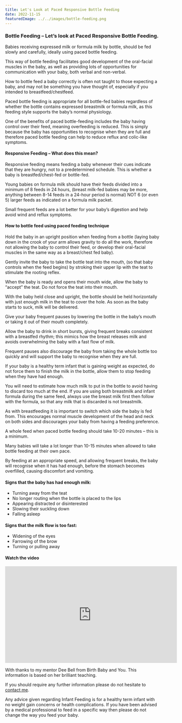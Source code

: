 ```yaml
---
title: Let's Look at Paced Responsive Bottle Feeding
date: 2022-11-15
featuredImage: ../../images/bottle-feeding.png
---
```


<h3>Bottle Feeding – Let’s look at Paced Responsive Bottle Feeding.</h3>

Babies receiving expressed milk or formula milk by bottle, should be fed slowly and carefully, ideally using paced bottle feeding. 

This way of bottle feeding facilitates good development of the oral-facial muscles in the baby, as well as providing lots of opportunities for communication with your baby, both verbal and non-verbal. 

How to bottle feed a baby correctly is often not taught to those expecting a baby, and may not be something you have thought of, especially if you intended to breastfeed/chestfeed. 

Paced bottle feeding is appropriate for all bottle-fed babies regardless of whether the bottle contains expressed breastmilk or formula milk, as this feeding style supports the baby’s normal physiology.

One of the benefits of paced bottle-feeding includes the baby having control over their feed, meaning overfeeding is reduced. This is simply because the baby has opportunities to recognise when they are full and therefore paced bottle feeding can help to reduce reflux and colic-like symptoms.

<h4>Responsive Feeding – What does this mean?</h4>

Responsive feeding means feeding a baby whenever their cues indicate that they are hungry, not to a predetermined schedule. This is whether a baby is breastfed/chest-fed or bottle-fed.

Young babies on formula milk should have their feeds divided into a minimum of 8 feeds in 24 hours, (breast milk-fed babies may be more, anything between 8-14 feeds in a 24-hour period is normal) NOT 6 (or even 5) larger feeds as indicated on a formula milk packet.
 
Small frequent feeds are a lot better for your baby’s digestion and help avoid wind and reflux symptoms.

<h4>How to bottle feed using paced feeding technique</h4>

Hold the baby in an upright position when feeding from a bottle (laying baby down in the crook of your arm allows gravity to do all the work, therefore not allowing the baby to control their feed, or develop their oral-facial muscles in the same way as a breast/chest fed baby).

Gently invite the baby to take the bottle teat into the mouth, (so that baby controls when the feed begins) by stroking their upper lip with the teat to stimulate the rooting reflex. 

When the baby is ready and opens their mouth wide, allow the baby to “accept” the teat. 
Do not force the teat into their mouth.

With the baby held close and upright, the bottle should be held horizontally with just enough milk in the teat to cover the hole. As soon as the baby starts to suck, milk will be delivered. 

Give your baby frequent pauses by lowering the bottle in the baby’s mouth or taking it out of their mouth completely. 

Allow the baby to drink in short bursts, giving frequent breaks consistent with a breastfed rhythm; this mimics how the breast releases milk and avoids overwhelming the baby with a fast flow of milk.
 
Frequent pauses also discourage the baby from taking the whole bottle too quickly and will support the baby to recognise when they are full. 

If your baby is a healthy term infant that is gaining weight as expected, do not force them to finish the milk in the bottle, allow them to stop feeding when they have had enough. 

You will need to estimate how much milk to put in the bottle to avoid having to discard too much at the end. If you are using both breastmilk and infant formula during the same feed, always use the breast milk first then follow with the formula, so that any milk that is discarded is not breastmilk.
 
As with breastfeeding it is important to switch which side the baby is fed from. This encourages normal muscle development of the head and neck on both sides and discourages your baby from having a feeding preference.

A whole feed when paced bottle feeding should take 10-20 minutes – this is a minimum. 

Many babies will take a lot longer than 10-15 minutes when allowed to take bottle feeding at their own pace.

By feeding at an appropriate speed, and allowing frequent breaks, the baby will recognise when it has had enough, before the stomach becomes overfilled, causing discomfort and vomiting.

<h4>Signs that the baby has had enough milk:</h4>

- Turning away from the teat
- No longer routing when the bottle is placed to the lips 
- Appearing distracted or disinterested
- Slowing their suckling down
- Falling asleep

<h4>Signs that the milk flow is too fast:</h4>

- Widening of the eyes
- Farrowing of the brow
- Turning or pulling away

#### Watch the video
<div class="videoWrapper">
<iframe width="560" height="315" src="https://www.youtube.com/embed/rB6VXHY8tnA" title="YouTube video player" frameborder="0" allow="accelerometer; autoplay; clipboard-write; encrypted-media; gyroscope; picture-in-picture" allowfullscreen></iframe>
</div>

With thanks to my mentor Dee Bell from Birth Baby and You. This information is based on her brilliant teaching.
 
If you should require any further information please do not hesitate to [contact me](mailto:info@kibworthosteopaths.co.uk).

<div class="disclaimer">
Any advice given regarding Infant Feeding is for a healthy term infant with no weight gain concerns or health complications. If you have been advised by a medical professional to feed in a specific way then please do not change the way you feed your baby.
</div>